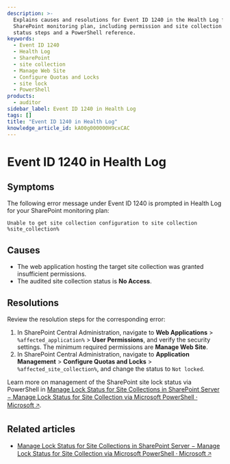```yaml
---
description: >-
  Explains causes and resolutions for Event ID 1240 in the Health Log for a
  SharePoint monitoring plan, including permission and site collection lock
  status steps and a PowerShell reference.
keywords:
  - Event ID 1240
  - Health Log
  - SharePoint
  - site collection
  - Manage Web Site
  - Configure Quotas and Locks
  - site lock
  - PowerShell
products:
  - auditor
sidebar_label: Event ID 1240 in Health Log
tags: []
title: "Event ID 1240 in Health Log"
knowledge_article_id: kA00g000000H9cxCAC
---
```


# Event ID 1240 in Health Log

## Symptoms

The following error message under Event ID 1240 is prompted in Health Log for your SharePoint monitoring plan:

```
Unable to get site collection configuration to site collection %site_collection%
```

## Causes

- The web application hosting the target site collection was granted insufficient permissions.
- The audited site collection status is **No Access**.

## Resolutions

Review the resolution steps for the corresponding error:

1. In SharePoint Central Administration, navigate to **Web Applications** > ` %affected_application% ` > **User Permissions**, and verify the security settings. The minimum required permissions are **Manage Web Site**.
2. In SharePoint Central Administration, navigate to **Application Management** > **Configure Quotas and Locks** > ` %affected_site_collection% `, and change the status to `Not locked`.

Learn more on management of the SharePoint site lock status via PowerShell in [Manage Lock Status for Site Collections in SharePoint Server − Manage Lock Status for Site Collection via Microsoft PowerShell ⸱ Microsoft &#129125;](https://learn.microsoft.com/en-us/sharepoint/sites/manage-the-lock-status-for-site-collections#manage-the-lock-status-for-a-site-collection-by-using-microsoft-powershell).

## Related articles

- [Manage Lock Status for Site Collections in SharePoint Server − Manage Lock Status for Site Collection via Microsoft PowerShell ⸱ Microsoft &#129125;](https://learn.microsoft.com/en-us/sharepoint/sites/manage-the-lock-status-for-site-collections#manage-the-lock-status-for-a-site-collection-by-using-microsoft-powershell)
